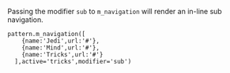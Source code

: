 Passing the modifier `sub` to `m_navigation` will render an in-line sub navigation.

```
pattern.m_navigation([
    {name:'Jedi',url:'#'},
    {name:'Mind',url:'#'},
    {name:'Tricks',url:'#'}
  ],active='tricks',modifier='sub')
```
